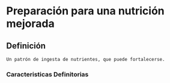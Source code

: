 # Preparación para una nutrición mejorada
## Definición
	Un patrón de ingesta de nutrientes, que puede fortalecerse.

### Caracteristicas Definitorias


